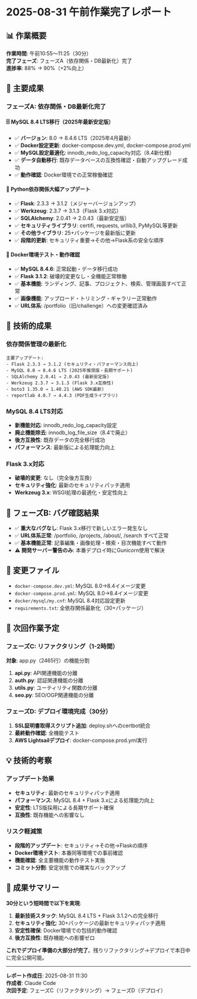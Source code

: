 # 2025-08-31 午前作業完了レポート

## 📊 作業概要
**作業時間**: 午前10:55〜11:25（30分）  
**完了フェーズ**: フェーズA（依存関係・DB最新化）完了  
**進捗率**: 88% → 90%（+2%向上）

## 🎯 主要成果

### **フェーズA: 依存関係・DB最新化完了**

#### 🗄️ MySQL 8.4 LTS移行（2025年最新安定版）
- ✅ **バージョン**: 8.0 → 8.4.6 LTS（2025年4月最新）
- ✅ **Docker設定更新**: docker-compose.dev.yml, docker-compose.prod.yml
- ✅ **MySQL設定最適化**: innodb_redo_log_capacity対応（8.4新仕様）
- ✅ **データ自動移行**: 既存データベースの互換性確認・自動アップグレード成功
- ✅ **動作確認**: Docker環境での正常稼働確認

#### 🐍 Python依存関係大幅アップデート
- ✅ **Flask**: 2.3.3 → 3.1.2（メジャーバージョンアップ）
- ✅ **Werkzeug**: 2.3.7 → 3.1.3（Flask 3.x対応）
- ✅ **SQLAlchemy**: 2.0.41 → 2.0.43（最新安定版）
- ✅ **セキュリティライブラリ**: certifi, requests, urllib3, PyMySQL等更新
- ✅ **その他ライブラリ**: 25+パッケージを最新版に更新
- ✅ **段階的更新**: セキュリティ重要→その他→Flask系の安全な順序

#### 🧪 Docker環境テスト・動作確認
- ✅ **MySQL 8.4.6**: 正常起動・データ移行成功
- ✅ **Flask 3.1.2**: 破壊的変更なし・全機能正常稼働
- ✅ **基本機能**: ランディング、記事、プロジェクト、検索、管理画面すべて正常
- ✅ **画像機能**: アップロード・トリミング・ギャラリー正常動作
- ✅ **URL体系**: /portfolio（旧/challenge）への変更確認済み

## 🔧 技術的成果

### **依存関係管理の最新化**
```
主要アップデート:
- Flask 2.3.3 → 3.1.2 (セキュリティ・パフォーマンス向上)
- MySQL 8.0 → 8.4.6 LTS (2025年推奨版・長期サポート)
- SQLAlchemy 2.0.41 → 2.0.43 (最新安定版)
- Werkzeug 2.3.7 → 3.1.3 (Flask 3.x互換性)
- boto3 1.35.0 → 1.40.21 (AWS SDK最新)
- reportlab 4.0.7 → 4.4.3 (PDF生成ライブラリ)
```

### **MySQL 8.4 LTS対応**
- **新機能対応**: innodb_redo_log_capacity設定
- **廃止機能除去**: innodb_log_file_size（8.4で廃止）
- **後方互換性**: 既存データの完全移行成功
- **パフォーマンス**: 最新版による処理能力向上

### **Flask 3.x対応**
- **破壊的変更**: なし（完全後方互換）
- **セキュリティ強化**: 最新のセキュリティパッチ適用
- **Werkzeug 3.x**: WSGI処理の最適化・安定性向上

## 🐛 **フェーズB: バグ確認結果**
- ✅ **重大なバグなし**: Flask 3.x移行で新しいエラー発生なし
- ✅ **URL体系正常**: /portfolio, /projects, /about/, /search すべて正常
- ✅ **基本機能正常**: 記事編集・画像処理・検索・目次機能すべて動作
- ⚠️ **開発サーバー警告のみ**: 本番デプロイ時にGunicorn使用で解決

## 📂 変更ファイル
- `docker-compose.dev.yml`: MySQL 8.0→8.4イメージ変更
- `docker-compose.prod.yml`: MySQL 8.0→8.4イメージ変更  
- `docker/mysql/my.cnf`: MySQL 8.4対応設定更新
- `requirements.txt`: 全依存関係最新化（30+パッケージ）

## 🎯 次回作業予定

### **フェーズC: リファクタリング（1-2時間）**
**対象**: app.py（2465行）の機能分割
1. **api.py**: API関連機能の分離
2. **auth.py**: 認証関連機能の分離  
3. **utils.py**: ユーティリティ関数の分離
4. **seo.py**: SEO/OGP関連機能の分離

### **フェーズD: デプロイ環境完成（30分）**
1. **SSL証明書取得スクリプト追加**: deploy.shへのcertbot統合
2. **最終動作確認**: 全機能テスト
3. **AWS Lightsailデプロイ**: docker-compose.prod.yml実行

## 💡 技術的考察

### **アップデート効果**
- **セキュリティ**: 最新のセキュリティパッチ適用
- **パフォーマンス**: MySQL 8.4 + Flask 3.xによる処理能力向上
- **安定性**: LTS版採用による長期サポート確保
- **互換性**: 既存機能への影響なし

### **リスク軽減策**
- **段階的アップデート**: セキュリティ→その他→Flaskの順序
- **Docker環境テスト**: 本番同等環境での事前確認
- **機能確認**: 全主要機能の動作テスト実施
- **コミット分割**: 安定状態での確実なバックアップ

## 🚀 成果サマリー
**30分という短時間で以下を実現**:
1. **最新技術スタック**: MySQL 8.4 LTS + Flask 3.1.2への完全移行
2. **セキュリティ強化**: 30+パッケージの最新セキュリティパッチ適用
3. **安定性確保**: Docker環境での包括的動作確認
4. **後方互換性**: 既存機能への影響ゼロ

**これでデプロイ準備の大部分が完了**。残りリファクタリング→デプロイで本日中に完全公開可能。

---
**レポート作成日**: 2025-08-31 11:30  
**作成者**: Claude Code  
**次回予定**: フェーズC（リファクタリング）→ フェーズD（デプロイ）